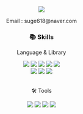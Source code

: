 <div align="center">
  <img src="https://capsule-render.vercel.app/api?type=waving&color=auto&height=200&section=header&text=WMG&nbsp;Github&fontSize=90" />
</div>

<div align=center>
  <p>Email : suge618@naver.com</p>
	<h3>📚 Skills</h3>
  <p>Language & Library</p>
</div>

<div align="center">
  <img src="https://img.shields.io/badge/Java-007396?style=flat&logo=Java&logoColor=white" />
  <img src="https://img.shields.io/badge/JavaScript-F7DF1E?style=flat&logo=JavaScript&logoColor=white" />
  <img src="https://img.shields.io/badge/jQuery-0769AD?style=flat&logo=jQuery&logoColor=white" />
  <img src="https://img.shields.io/badge/HTML5-E34F26?style=flat&logo=HTML5&logoColor=white" />
  <img src="https://img.shields.io/badge/CSS3-1572B6?style=flat&logo=CSS3&logoColor=white" />
  <br>
  <img src="https://img.shields.io/badge/Spring boot-6DB33F?style=flat&logo=Spring boot&logoColor=white" />
  <img src="https://img.shields.io/badge/Oracle SQL-F80000?style=flat&logo=Oracle&logoColor=white" />
  <img src="https://img.shields.io/badge/Bootstrap-7952B3?style=flat&logo=Bootstrap&logoColor=white" />
</div>
<br>

<div align="center">
  <p>🛠 Tools</p>
</div>

<div align="center">
  <img src="https://img.shields.io/badge/Eclipse IDE-2C2255?style=flat&logo=Eclipse IDE&logoColor=white" />
  <img src="https://img.shields.io/badge/Visual Studio Code-007ACC?style=flat&logo=Visual Studio Code&logoColor=white" />
  <img src="https://img.shields.io/badge/Github-181717?style=flat&logo=Github&logoColor=white" />
  <img src="https://img.shields.io/badge/Notion-000000?style=flat&logo=Notion&logoColor=white" />
</div>
  
